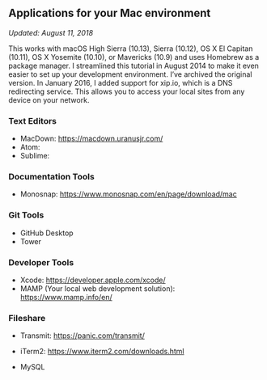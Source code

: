 ## Applications for your Mac environment
_Updated: August 11, 2018_

This works with macOS High Sierra (10.13), Sierra (10.12), OS X El Capitan (10.11), OS X Yosemite (10.10), or Mavericks (10.9) and uses Homebrew as a package manager. I streamlined this tutorial in August 2014 to make it even easier to set up your development environment. I’ve archived the original version. In January 2016, I added support for xip.io, which is a DNS redirecting service. This allows you to access your local sites from any device on your network.

### Text Editors
- MacDown: https://macdown.uranusjr.com/ 
- Atom: 
- Sublime: 

### Documentation Tools
- Monosnap: https://www.monosnap.com/en/page/download/mac

### Git Tools
- GitHub Desktop
- Tower

### Developer Tools
- Xcode: https://developer.apple.com/xcode/
- MAMP (Your local web development solution): https://www.mamp.info/en/

### Fileshare
- Transmit: https://panic.com/transmit/

- iTerm2: https://www.iterm2.com/downloads.html

- MySQL
